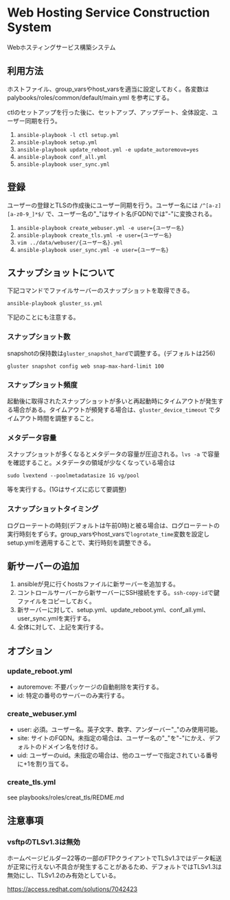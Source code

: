 # Web Hosting Service Construction System

Webホスティングサービス構築システム

## 利用方法

ホストファイル、group_varsやhost_varsを適当に設定しておく。各変数は palybooks/roles/common/default/main.yml を参考にする。

ctlのセットアップを行った後に、セットアップ、アップデート、全体設定、ユーザー同期を行う。

1. `ansible-playbook -l ctl setup.yml`
2. `ansible-playbook setup.yml`
3. `ansible-playbook update_reboot.yml -e update_autoremove=yes`
4. `ansible-playbook conf_all.yml`
5. `ansible-playbook user_sync.yml`

## 登録

ユーザーの登録とTLSの作成後にユーザー同期を行う。ユーザー名には `/^[a-z][a-z0-9_]*$/` で、ユーザー名の"_"はサイト名(FQDN)では"-"に変換される。

1. `ansible-playbook create_webuser.yml -e user={ユーザー名}`
2. `ansible-playbook create_tls.yml -e user={ユーザー名}`
3. `vim ../data/webuser/{ユーザー名}.yml`
4. `ansible-playbook user_sync.yml -e user={ユーザー名}`

## スナップショットについて

下記コマンドでファイルサーバーのスナップショットを取得できる。

```shell
ansible-playbook gluster_ss.yml
```

下記のことにも注意する。

### スナップショット数

snapshotの保持数は`gluster_snapshot_hard`で調整する。(デフォルトは256)

```shell
gluster snapshot config web snap-max-hard-limit 100
```

### スナップショット頻度

起動後に取得されたスナップショットが多いと再起動時にタイムアウトが発生する場合がある。タイムアウトが頻発する場合は、`gluster_device_timeout` でタイムアウト時間を調整すること。

### メタデータ容量

スナップショットが多くなるとメタデータの容量が圧迫される。`lvs -a` で容量を確認すること。メタデータの領域が少なくなっている場合は

```shell
sudo lvextend --poolmetadatasize 1G vg/pool
```

等を実行する。(1Gはサイズに応じて要調整)

### スナップショットタイミング

ログローテートの時刻(デフォルトは午前0時)と被る場合は、ログローテートの実行時刻をずらす。group_varsやhost_varsで`logrotate_time`変数を設定しsetup.ymlを適用することで、実行時刻を調整できる。

## 新サーバーの追加

1. ansibleが見に行くhostsファイルに新サーバーを追加する。
2. コントロールサーバーから新サーバーにSSH接続をする。`ssh-copy-id`で鍵ファイルをコピーしておく。
3. 新サーバーに対して、setup.yml、update_reboot.yml、conf_all.yml、user_sync.ymlを実行する。
4. 全体に対して、上記を実行する。

## オプション

### update_reboot.yml

- autoremove: 不要パッケージの自動削除を実行する。
- id: 特定の番号のサーバーのみ実行する。

### create_webuser.yml

- user: 必須。ユーザー名。英子文字、数字、アンダーバー"_"のみ使用可能。
- site: サイトのFQDN。未指定の場合は、ユーザー名の"_"を"-"にかえ、デフォルトのドメイン名を付ける。
- uid: ユーザーのuid。未指定の場合は、他のユーザーで指定されている番号に+1を割り当てる。

### create_tls.yml

see playbooks/roles/creat_tls/REDME.md

## 注意事項

### vsftpのTLSv1.3は無効

ホームページビルダー22等の一部のFTPクライアントでTLSv1.3ではデータ転送が正常に行えない不具合が発生することがあるため、デフォルトではTLSv1.3は無効にし、TLSv1.2のみ有効としている。

<https://access.redhat.com/solutions/7042423>
